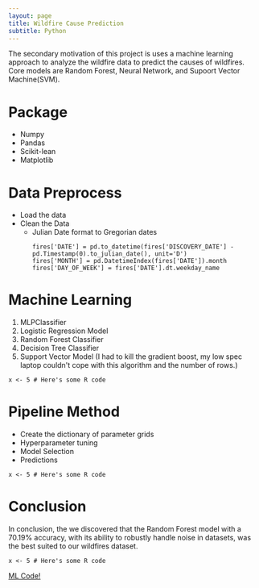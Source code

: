 ```yaml
---
layout: page
title: Wildfire Cause Prediction
subtitle: Python
---
```


<div class="main-explain-area jumbotron">
  <p>The secondary motivation of this project is uses a machine learning approach to analyze the wildfire data to predict the causes of wildfires. Core models are Random Forest, Neural Network, and Supoort Vector Machine(SVM).  </p>
</div>

# Package
  - Numpy 
  - Pandas
  - Scikit-lean
  - Matplotlib

# Data Preprocess
  - Load the data 
  - Clean the Data
    - Julian Date format to Gregorian dates
      ```
      fires['DATE'] = pd.to_datetime(fires['DISCOVERY_DATE'] - pd.Timestamp(0).to_julian_date(), unit='D')
      fires['MONTH'] = pd.DatetimeIndex(fires['DATE']).month
      fires['DAY_OF_WEEK'] = fires['DATE'].dt.weekday_name
      ```

# Machine Learning
1. MLPClassifier
2. Logistic Regression Model
3. Random Forest Classifier
4. Decision Tree Classifier
5. Support Vector Model (I had to kill the gradient boost, my low spec laptop couldn't cope with this algorithm and the number of rows.) 


```
x <- 5 # Here's some R code
```
# Pipeline Method
  - Create the dictionary of parameter grids
  - Hyperparameter tuning
  - Model Selection
  - Predictions

```
x <- 5 # Here's some R code
```

# Conclusion 

In conclusion, the we discovered that the Random Forest model with a 70.19% accuracy, with its ability to robustly handle noise in datasets, was the best suited to our wildfires dataset. 

```
x <- 5 # Here's some R code
```

<div class="get-started-wrap">
  <a class="btn btn-success btn-lg get-started-btn" href="https://github.com/jwu142/Capstone-Project-2019/tree/master/">ML Code!</a>
</div>
